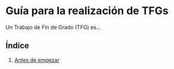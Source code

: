 # Guía para la realización de TFGs

Un Trabajo de Fin de Grado (TFG) es...


## Índice

1. [Antes de empezar](#antes-de-empezar)

